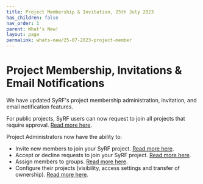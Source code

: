 ```yaml
---
title: Project Membership & Invitation, 25th July 2023
has_children: false
nav_order: 1
parent: What's New!
layout: page
permalink: whats-new/25-07-2023-project-member
---
```




<h1>Project Membership, Invitations & Email Notifications</h1>

We have updated SyRF's project membership administration, invitation, and email notification features. 

For public projects, SyRF users can now request to join all projects that require approval. [Read more here](../nav-project-settings.html). 


Project Administrators now have the ability to: 

* Invite new members to join your SyRF project. [Read more here](../members-groups.html).
* Accept or decline requests to join your SyRF project.  [Read more here](../members-groups.html).
* Assign members to groups. [Read more here](../members-groups.html). 
* Configure their projects (visibility, access settings and transfer of ownership).  [Read more here](../nav-project-settings.html).




